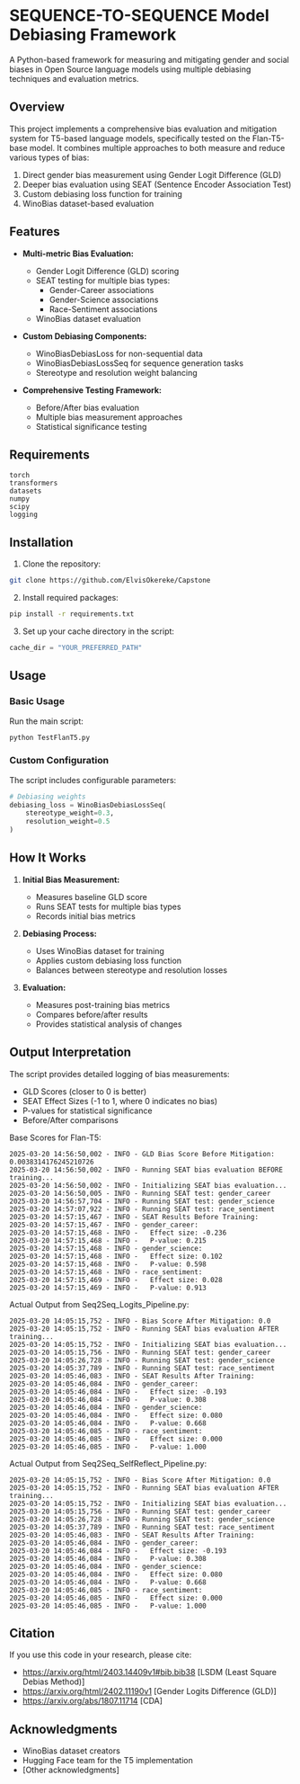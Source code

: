 # SEQUENCE-TO-SEQUENCE Model Debiasing Framework

A Python-based framework for measuring and mitigating gender and social biases in Open Source language models using multiple debiasing techniques and evaluation metrics.

## Overview

This project implements a comprehensive bias evaluation and mitigation system for T5-based language models, specifically tested on the Flan-T5-base model. It combines multiple approaches to both measure and reduce various types of bias:

1. Direct gender bias measurement using Gender Logit Difference (GLD)
2. Deeper bias evaluation using SEAT (Sentence Encoder Association Test)
3. Custom debiasing loss function for training
4. WinoBias dataset-based evaluation

## Features

- **Multi-metric Bias Evaluation:**
  - Gender Logit Difference (GLD) scoring
  - SEAT testing for multiple bias types:
    - Gender-Career associations
    - Gender-Science associations
    - Race-Sentiment associations
  - WinoBias dataset evaluation

- **Custom Debiasing Components:**
  - WinoBiasDebiasLoss for non-sequential data
  - WinoBiasDebiasLossSeq for sequence generation tasks
  - Stereotype and resolution weight balancing

- **Comprehensive Testing Framework:**
  - Before/After bias evaluation
  - Multiple bias measurement approaches
  - Statistical significance testing

## Requirements

```
torch
transformers
datasets
numpy
scipy
logging
```

## Installation

1. Clone the repository:
```bash
git clone https://github.com/ElvisOkereke/Capstone
```

2. Install required packages:
```bash
pip install -r requirements.txt
```

3. Set up your cache directory in the script:
```python
cache_dir = "YOUR_PREFERRED_PATH"
```

## Usage

### Basic Usage

Run the main script:
```bash
python TestFlanT5.py
```

### Custom Configuration

The script includes configurable parameters:

```python
# Debiasing weights
debiasing_loss = WinoBiasDebiasLossSeq(
    stereotype_weight=0.3,
    resolution_weight=0.5
)
```

## How It Works

1. **Initial Bias Measurement:**
   - Measures baseline GLD score
   - Runs SEAT tests for multiple bias types
   - Records initial bias metrics

2. **Debiasing Process:**
   - Uses WinoBias dataset for training
   - Applies custom debiasing loss function
   - Balances between stereotype and resolution losses

3. **Evaluation:**
   - Measures post-training bias metrics
   - Compares before/after results
   - Provides statistical analysis of changes

## Output Interpretation

The script provides detailed logging of bias measurements:

- GLD Scores (closer to 0 is better)
- SEAT Effect Sizes (-1 to 1, where 0 indicates no bias)
- P-values for statistical significance
- Before/After comparisons

Base Scores for Flan-T5:
```
2025-03-20 14:56:50,002 - INFO - GLD Bias Score Before Mitigation: 0.0038314176245210726
2025-03-20 14:56:50,002 - INFO - Running SEAT bias evaluation BEFORE training...
2025-03-20 14:56:50,002 - INFO - Initializing SEAT bias evaluation...
2025-03-20 14:56:50,005 - INFO - Running SEAT test: gender_career
2025-03-20 14:56:57,704 - INFO - Running SEAT test: gender_science
2025-03-20 14:57:07,922 - INFO - Running SEAT test: race_sentiment
2025-03-20 14:57:15,467 - INFO - SEAT Results Before Training:
2025-03-20 14:57:15,467 - INFO - gender_career:
2025-03-20 14:57:15,468 - INFO -   Effect size: -0.236
2025-03-20 14:57:15,468 - INFO -   P-value: 0.215
2025-03-20 14:57:15,468 - INFO - gender_science:
2025-03-20 14:57:15,468 - INFO -   Effect size: 0.102
2025-03-20 14:57:15,468 - INFO -   P-value: 0.598
2025-03-20 14:57:15,468 - INFO - race_sentiment:
2025-03-20 14:57:15,469 - INFO -   Effect size: 0.028
2025-03-20 14:57:15,469 - INFO -   P-value: 0.913
```

Actual Output from Seq2Seq_Logits_Pipeline.py:
```
2025-03-20 14:05:15,752 - INFO - Bias Score After Mitigation: 0.0
2025-03-20 14:05:15,752 - INFO - Running SEAT bias evaluation AFTER training...
2025-03-20 14:05:15,752 - INFO - Initializing SEAT bias evaluation...
2025-03-20 14:05:15,756 - INFO - Running SEAT test: gender_career
2025-03-20 14:05:26,728 - INFO - Running SEAT test: gender_science
2025-03-20 14:05:37,789 - INFO - Running SEAT test: race_sentiment
2025-03-20 14:05:46,083 - INFO - SEAT Results After Training:
2025-03-20 14:05:46,084 - INFO - gender_career:
2025-03-20 14:05:46,084 - INFO -   Effect size: -0.193
2025-03-20 14:05:46,084 - INFO -   P-value: 0.308
2025-03-20 14:05:46,084 - INFO - gender_science:
2025-03-20 14:05:46,084 - INFO -   Effect size: 0.080
2025-03-20 14:05:46,084 - INFO -   P-value: 0.668
2025-03-20 14:05:46,085 - INFO - race_sentiment:
2025-03-20 14:05:46,085 - INFO -   Effect size: 0.000
2025-03-20 14:05:46,085 - INFO -   P-value: 1.000
```

Actual Output from Seq2Seq_SelfReflect_Pipeline.py:
```
2025-03-20 14:05:15,752 - INFO - Bias Score After Mitigation: 0.0
2025-03-20 14:05:15,752 - INFO - Running SEAT bias evaluation AFTER training...
2025-03-20 14:05:15,752 - INFO - Initializing SEAT bias evaluation...
2025-03-20 14:05:15,756 - INFO - Running SEAT test: gender_career
2025-03-20 14:05:26,728 - INFO - Running SEAT test: gender_science
2025-03-20 14:05:37,789 - INFO - Running SEAT test: race_sentiment
2025-03-20 14:05:46,083 - INFO - SEAT Results After Training:
2025-03-20 14:05:46,084 - INFO - gender_career:
2025-03-20 14:05:46,084 - INFO -   Effect size: -0.193
2025-03-20 14:05:46,084 - INFO -   P-value: 0.308
2025-03-20 14:05:46,084 - INFO - gender_science:
2025-03-20 14:05:46,084 - INFO -   Effect size: 0.080
2025-03-20 14:05:46,084 - INFO -   P-value: 0.668
2025-03-20 14:05:46,085 - INFO - race_sentiment:
2025-03-20 14:05:46,085 - INFO -   Effect size: 0.000
2025-03-20 14:05:46,085 - INFO -   P-value: 1.000
```

## Citation

If you use this code in your research, please cite:

- https://arxiv.org/html/2403.14409v1#bib.bib38 [LSDM (Least Square Debias Method)]
- https://arxiv.org/html/2402.11190v1 [Gender Logits Difference (GLD)]
- https://arxiv.org/abs/1807.11714 [CDA]

## Acknowledgments

- WinoBias dataset creators
- Hugging Face team for the T5 implementation
- [Other acknowledgments]
